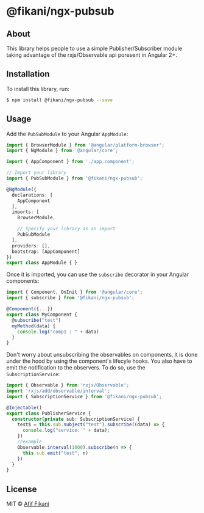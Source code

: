 # @fikani/ngx-pubsub
## About

This library helps people to use a simple Publisher/Subscriber module taking advantage of the rxjs/Observable api poresent in Angular 2+.

## Installation

To install this library, run:

```bash
$ npm install @fikani/ngx-pubsub --save
```

## Usage


Add the `PubSubModule` to your Angular `AppModule`:

```typescript
import { BrowserModule } from '@angular/platform-browser';
import { NgModule } from '@angular/core';

import { AppComponent } from './app.component';

// Import your library
import { PubSubModule } from '@fikani/ngx-pubsub';

@NgModule({
  declarations: [
    AppComponent
  ],
  imports: [
    BrowserModule,

    // Specify your library as an import
    PubSubModule
  ],
  providers: [],
  bootstrap: [AppComponent]
})
export class AppModule { }
```

Once it is imported, you can use the `subscribe` decorator in your Angular components:

```typescript
import { Component, OnInit } from '@angular/core';
import { subscribe } from '@fikani/ngx-pubsub';

@Component({...})
export class MyComponent {
  @subscribe("test")
  myMethod(data) {
    console.log("comp1 : " + data)
  }
}
```
Don't worry about unsubscribing the observables on components, it is done under the hood by using the component's lifecyle hooks. 
You also have to emit the notification to the observers. To do so, use the `SubscriptionService`:
```typescript
import { Observable } from 'rxjs/Observable';
import 'rxjs/add/observable/interval';
import { SubscriptionService } from '@fikani/ngx-pubsub';

@Injectable()
export class PublisherService {
  constructor(private sub: SubscriptionService) {
    test$ = this.sub.subject("test").subscribe((data) => {
      console.log("service: " + data);
    })
    //example
    Observable.interval(1000).subscribe(n => {
      this.sub.emit("test", n)
    })
  }
}
```

## License

MIT © [Afif Fikani](mailto:afif.fikani@gmail.com)
